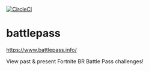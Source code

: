 [![CircleCI](https://circleci.com/gh/ScottBrenner/battlepass.svg?style=svg)](https://circleci.com/gh/ScottBrenner/battlepass)

# battlepass

https://www.battlepass.info/

View past &amp; present Fortnite BR Battle Pass challenges!
